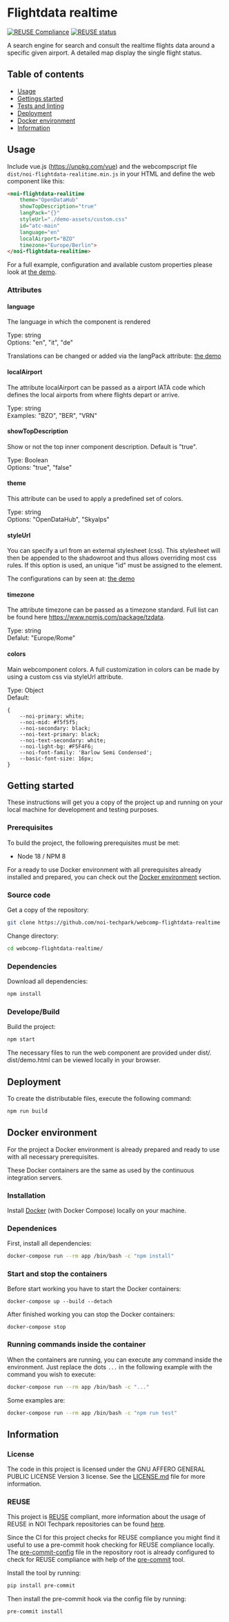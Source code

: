 <!--
SPDX-FileCopyrightText: NOI Techpark <digital@noi.bz.it>

SPDX-License-Identifier: CC0-1.0
-->

# Flightdata realtime

[![REUSE Compliance](https://github.com/noi-techpark/webcomp-flightdata-realtime/actions/workflows/reuse.yml/badge.svg)](https://github.com/noi-techpark/odh-docs/wiki/REUSE#badges)
[![REUSE status](https://api.reuse.software/badge/github.com/noi-techpark/webcomp-flightdata-realtime)](https://api.reuse.software/info/github.com/noi-techpark/webcomp-flightdata-realtime)

A search engine for search and consult the realtime flights data around a specific given airport. A detailed map display the single flight status.

## Table of contents

- [Usage](#usage)
- [Gettings started](#getting-started)
- [Tests and linting](#tests-and-linting)
- [Deployment](#deployment)
- [Docker environment](#docker-environment)
- [Information](#information)

## Usage

Include vue.js (https://unpkg.com/vue) and the webcompscript file `dist/noi-flightdata-realitime.min.js` in your HTML and define the web component like this:

```html
<noi-flightdata-realitime 
    theme="OpenDataHub"
    showTopDescription="true"
    langPack="{}"
    styleUrl="./demo-assets/custom.css"
    id="atc-main"
    language="en"
    localAirport="BZO"
    timezone="Europe/Berlin">
</noi-flightdata-realitime>
```
For a full example, configuration and available custom properties please look at [the demo](demo.html).

### Attributes

#### language

The language in which the component is rendered

Type: string<br>
Options: "en", "it", "de"

Translations can be changed or added via the langPack attribute: [the demo](demo.html)


#### localAirport

The attribute localAirport can be passed as a airport IATA code which defines the local airports from where flights depart or arrive.

Type: string<br>
Examples: "BZO", "BER", "VRN"


#### showTopDescription

Show or not the top inner component description. Default is "true".

Type: Boolean<br>
Options: "true", "false"


#### theme

This attribute can be used to apply a predefined set of colors.

Type: string<br>
Options: "OpenDataHub", "Skyalps"


#### styleUrl

You can specify a url from an external stylesheet (css). This stylesheet will then be appended to the shadowroot and thus allows overriding most css rules.
If this option is used, an unique "id" must be assigned to the element.

The configurations can by seen at: [the demo](demo.html)


#### timezone

The attribute timezone can be passed as a timezone standard. Full list can be found here https://www.npmjs.com/package/tzdata.

Type: string<br>
Defalut: "Europe/Rome"


#### colors

Main webcomponent colors. A full customization in colors can be made by using a custom css via styleUrl attribute.

Type: Object<br>
Default:
```
{
    --noi-primary: white;
    --noi-mid: #f5f5f5;
    --noi-secondary: black;
    --noi-text-primary: black;
    --noi-text-secondary: white;
    --noi-light-bg: #F5F4F6;
    --noi-font-family: 'Barlow Semi Condensed';
    --basic-font-size: 16px;
}
```


## Getting started

These instructions will get you a copy of the project up and running on your local machine for development and testing purposes.

### Prerequisites

To build the project, the following prerequisites must be met:

- Node 18 / NPM 8

For a ready to use Docker environment with all prerequisites already installed and prepared, you can check out the [Docker environment](#docker-environment) section.

### Source code

Get a copy of the repository:

```bash
git clone https://github.com/noi-techpark/webcomp-flightdata-realtime
```

Change directory:

```bash
cd webcomp-flightdata-realtime/
```

### Dependencies

Download all dependencies:

```bash
npm install
```

### Develope/Build

Build the project:

```bash
npm start
```

The necessary files to run the web component are provided under dist/. 
dist/demo.html can be viewed locally in your browser.

## Deployment

To create the distributable files, execute the following command:

```bash
npm run build
```

## Docker environment

For the project a Docker environment is already prepared and ready to use with all necessary prerequisites.

These Docker containers are the same as used by the continuous integration servers.

### Installation

Install [Docker](https://docs.docker.com/install/) (with Docker Compose) locally on your machine.

### Dependenices

First, install all dependencies:

```bash
docker-compose run --rm app /bin/bash -c "npm install"
```

### Start and stop the containers

Before start working you have to start the Docker containers:

```
docker-compose up --build --detach
```

After finished working you can stop the Docker containers:

```
docker-compose stop
```

### Running commands inside the container

When the containers are running, you can execute any command inside the environment. Just replace the dots `...` in the following example with the command you wish to execute:

```bash
docker-compose run --rm app /bin/bash -c "..."
```

Some examples are:

```bash
docker-compose run --rm app /bin/bash -c "npm run test"
```

## Information

### License

The code in this project is licensed under the GNU AFFERO GENERAL PUBLIC LICENSE Version 3 license. See the [LICENSE.md](LICENSE.md) file for more information.

### REUSE

This project is [REUSE](https://reuse.software) compliant, more information about the usage of REUSE in NOI Techpark repositories can be found [here](https://github.com/noi-techpark/odh-docs/wiki/Guidelines-for-developers-and-licenses#guidelines-for-contributors-and-new-developers).

Since the CI for this project checks for REUSE compliance you might find it useful to use a pre-commit hook checking for REUSE compliance locally. The [pre-commit-config](.pre-commit-config.yaml) file in the repository root is already configured to check for REUSE compliance with help of the [pre-commit](https://pre-commit.com) tool.

Install the tool by running:
```bash
pip install pre-commit
```
Then install the pre-commit hook via the config file by running:
```bash
pre-commit install
```

